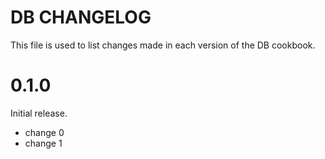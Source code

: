 # DB CHANGELOG

This file is used to list changes made in each version of the DB cookbook.

# 0.1.0

Initial release.

- change 0
- change 1

